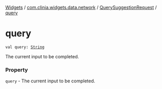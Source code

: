 [Widgets](../../index.md) / [com.clinia.widgets.data.network](../index.md) / [QuerySuggestionRequest](index.md) / [query](./query.md)

# query

`val query: `[`String`](https://kotlinlang.org/api/latest/jvm/stdlib/kotlin/-string/index.html)

The current input to be completed.

### Property

`query` - The current input to be completed.